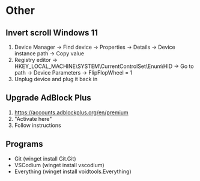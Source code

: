 # Other

## Invert scroll Windows 11

1. Device Manager -> Find device -> Properties -> Details -> Device instance path -> Copy value
2. Registry editor -> HKEY_LOCAL_MACHINE\SYSTEM\CurrentControlSet\Enum\HID -> Go to path -> Device Parameters -> FlipFlopWheel = 1
3. Unplug device and plug it back in

## Upgrade AdBlock Plus

1. https://accounts.adblockplus.org/en/premium
2. "Activate here"
3. Follow instructions

## Programs

- Git (winget install Git.Git)
- VSCodium (winget install vscodium)
- Everything (winget install voidtools.Everything)
